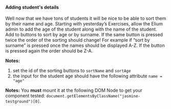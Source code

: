 #### Adding student's details

Well now that we have tons of students it will be nice to be able to sort them by their name and age. Starting with yesterday’s Exercises, allow the Elium admin to add the age of the student along with the name of the student. Add to buttons to sort by age or by surname. If the same button is pressed twice the order of the sorting should change!  For example if “sort by surname” is pressed once the names should be displayed A-Z. If the button is pressed again the order should be Z-A.

**Notes:**
1. set the id of the sorting buttons to ```sortName``` and ```sortAge```
2. the input for the student age should have the following attribute ```name = "age"```

**Notes:** You **must** mount it at the following DOM Node to get your component tested: ```document.getElementsByClassName("jasmine-testground")[0]```.
